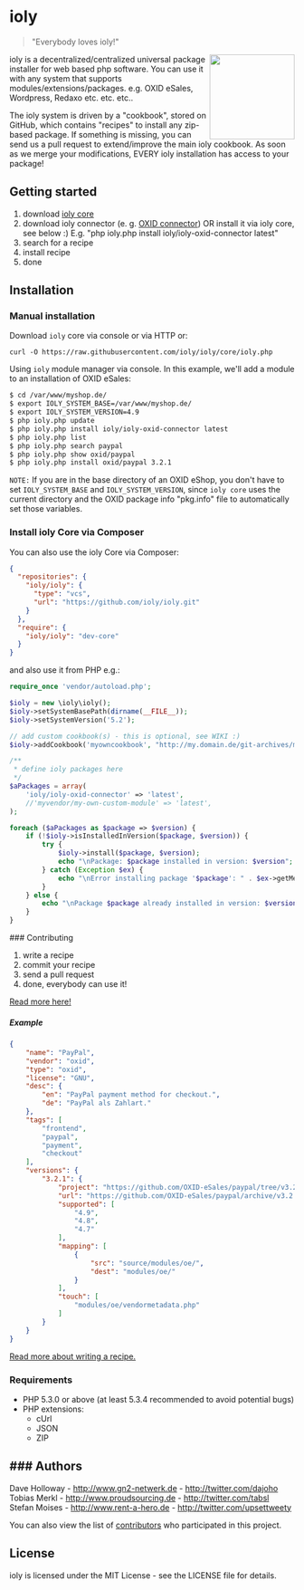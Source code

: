 # ioly

> "Everybody loves ioly!"

<img align="right" width="150" src="https://raw.github.com/ioly/ioly/gh-pages/assets/img/ioly-logo-github.png"> 

ioly is a decentralized/centralized universal package installer for web based php software. You can use it with any system that supports modules/extensions/packages. e.g. OXID eSales, Wordpress, Redaxo etc. etc. etc.. 

The ioly system is driven by a "cookbook", stored on GitHub, which contains "recipes" to install any zip-based package. If something is missing, you can send us a pull request to extend/improve the main ioly cookbook. As soon as we merge your modifications, EVERY ioly installation has access to your package!

## Getting started

1. download [ioly core](https://github.com/ioly/ioly/tree/core)
2. download ioly connector (e. g. [OXID connector](https://github.com/ioly/ioly/tree/connector-oxid)) OR install it via ioly core, see below :) E.g. "php ioly.php install ioly/ioly-oxid-connector latest"
3. search for a recipe
4. install recipe
4. done


## Installation

### Manual installation

Download `ioly` core via console or via HTTP or:

`curl -O https://raw.githubusercontent.com/ioly/ioly/core/ioly.php`

Using `ioly` module manager via console. In this example, we'll add a module to an installation of OXID eSales:

``` sh
$ cd /var/www/myshop.de/
$ export IOLY_SYSTEM_BASE=/var/www/myshop.de/
$ export IOLY_SYSTEM_VERSION=4.9
$ php ioly.php update
$ php ioly.php install ioly/ioly-oxid-connector latest
$ php ioly.php list
$ php ioly.php search paypal
$ php ioly.php show oxid/paypal
$ php ioly.php install oxid/paypal 3.2.1
```

`NOTE:`
If you are in the base directory of an OXID eShop, you don't have to set `IOLY_SYSTEM_BASE` and `IOLY_SYSTEM_VERSION`, since
`ioly core` uses the current directory and the OXID package info "pkg.info" file to automatically set those variables.

### Install ioly Core via Composer

You can also use the ioly Core via Composer:

``` json
{
  "repositories": {
    "ioly/ioly": {
      "type": "vcs",
      "url": "https://github.com/ioly/ioly.git"
    }
  },
  "require": {
    "ioly/ioly": "dev-core"
  }
}
````

and also use it from PHP e.g.:

```php
require_once 'vendor/autoload.php';

$ioly = new \ioly\ioly();
$ioly->setSystemBasePath(dirname(__FILE__));
$ioly->setSystemVersion('5.2');

// add custom cookbook(s) - this is optional, see WIKI :)
$ioly->addCookbook('myowncookbook', "http://my.domain.de/git-archives/myCookbook/develop.zip");

/**
 * define ioly packages here
 */
$aPackages = array(
    'ioly/ioly-oxid-connector' => 'latest',
    //'myvendor/my-own-custom-module' => 'latest',
);

foreach ($aPackages as $package => $version) {
    if (!$ioly->isInstalledInVersion($package, $version)) {
        try {
            $ioly->install($package, $version);
            echo "\nPackage: $package installed in version: $version";
        } catch (Exception $ex) {
            echo "\nError installing package '$package': " . $ex->getMessage();
        }
    } else {
        echo "\nPackage $package already installed in version: $version";
    }
}
````

### Contributing

1. write a recipe
2. commit your recipe
3. send a pull request
4. done, everybody can use it!

[Read more here!](https://github.com/ioly/ioly/wiki/Contributing-to-the-ioly-cookbook)

##### Example
``` json
{
    "name": "PayPal",
    "vendor": "oxid",
    "type": "oxid",
    "license": "GNU",
    "desc": {
        "en": "PayPal payment method for checkout.",
        "de": "PayPal als Zahlart."
    },
    "tags": [
        "frontend",
        "paypal",
        "payment",
        "checkout"
    ],
    "versions": {
        "3.2.1": {
            "project": "https://github.com/OXID-eSales/paypal/tree/v3.2.1",
            "url": "https://github.com/OXID-eSales/paypal/archive/v3.2.1.zip",
            "supported": [
                "4.9",
                "4.8",
                "4.7"
            ],
            "mapping": [
                {
                    "src": "source/modules/oe/",
                    "dest": "modules/oe/"
                }
            ],
            "touch": [
                "modules/oe/vendormetadata.php"
            ]
        }
    }
}
```

[Read more about writing a recipe.](https://github.com/ioly/ioly/wiki/Writing-a-recipe)


### Requirements

- PHP 5.3.0 or above (at least 5.3.4 recommended to avoid potential bugs)
- PHP extensions:
  * cUrl
  * JSON
  * ZIP


### Authors
---
Dave Holloway - <http://www.gn2-netwerk.de> - <http://twitter.com/dajoho><br />
Tobias Merkl - <http://www.proudsourcing.de> - <http://twitter.com/tabsl><br />
Stefan Moises - <http://www.rent-a-hero.de> - <http://twitter.com/upsettweety><br />

You can also view the list of [contributors](https://github.com/ioly/ioly/contributors) who participated in this project.


License
---
ioly is licensed under the MIT License - see the LICENSE file for details.
